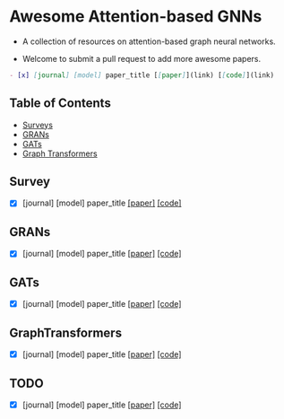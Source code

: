 # Awesome Attention-based GNNs
- A collection of resources on attention-based graph neural networks.

- Welcome to submit a pull request to add more awesome papers.

```markdown
- [x] [journal] [model] paper_title [[paper]](link) [[code]](link)
```

## Table of Contents
- [Surveys](#Surveys)
- [GRANs](#GRANs)
- [GATs](#GATs)
- [Graph Transformers](#GraphTransformers)

## Survey
- [x] [journal] [model] paper_title [[paper]](link) [[code]](link)

## GRANs
- [x] [journal] [model] paper_title [[paper]](link) [[code]](link)

## GATs
- [x] [journal] [model] paper_title [[paper]](link) [[code]](link)

## GraphTransformers
- [x] [journal] [model] paper_title [[paper]](link) [[code]](link)

## TODO
- [x] [journal] [model] paper_title [[paper]](link) [[code]](link)